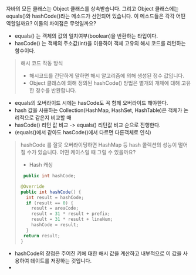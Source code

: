 자바의 모든 클래스는 Object 클래스를 상속받습니다. 그리고 Object 클래스에는 equals()와 hashCode()라는 메소드가 선언되어 있습니다.
이 메소드들은 각각 어떤 역할일까요? 이둘의 차이점은 무엇일까요?
- equals() 는 객체의 값의 일치여부(boolean)을 반환하는 타입이다.
- hasCode() 는 객체의 주소값(int)을 이용하여 객체 고유의 해시 코드를 리턴하는 함수이다. 
> 해시 코드 작동 방식
> - 해시코드를 간단하게 말하면 해시 알고리즘에 의해 생성된 정수 값입니다.
> - Object 클래스에 의해 정의된 hashCode() 방법은 별개의 개체에 대해 고유한 정수를 반환합니다.
> 
- equals의 오버라이드 시에는 hasCode도 꼭 함께 오버라이드 해야한다.
- hash 값을 사용하는 Collection(HashMap, HashSet, HashTable)은 객체가 논리적으로 같은지 비교할 때
- hasCode() 리턴 값 비교 -> equals() 리턴값 비교 순으로 진행한다. 
- (equals()에서 같아도 hasCode()에서 다르면 다른객체로 인식)

> hashCode 를 잘못 오버라이딩하면 HashMap 등 hash 콜렉션의 성능이 떨어질 수가 있습니다. 어떤 케이스일 때 그럴 수 있을까요?
> - Hash 캐싱
> ```java
>  public int hashCode;
>
> @Override
> public int hashCode() {
>  	int result = hashCode;
>  	if (result == 0) {
>     result = areaCode;
>     result = 31 * result + prefix;
>     result = 31 * result + lineNum;
>     hashCode = result;
>   }
>  return result;
> }
> ``` 
- hashCode의 장점은 주어진 키에 대한 해시 값을 계산하고 내부적으로 이 값을 사용하여 데이트를 저장하는 것입니다.
- 
